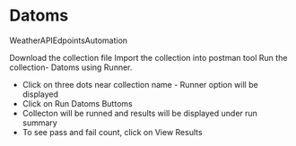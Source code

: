 # Datoms
WeatherAPIEdpointsAutomation

Download the collection file
Import the collection into postman tool 
Run the collection- Datoms using Runner. 
- Click on three dots near collection name - Runner option will be displayed
- Click on Run Datoms Buttoms
- Collecton will be runned and results will be displayed under run summary
- To see pass and fail count, click on View Results
